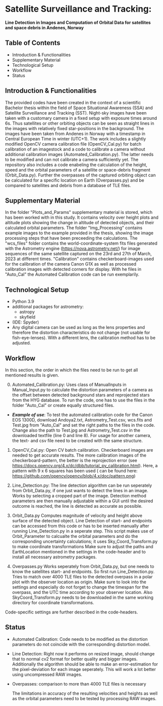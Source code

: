 # **Satellite Surveillance and Tracking**: 
**Line Detection in Images and Computation of Orbital Data for satellites and space debris in Andenes, Norway**

## Table of Contents
* Introduction & Functionalities
* Supplementary Material
* Technological Setup
* Workflow
* Status


## Introduction & Functionalities 
The provided codes have been created in the context of a scientific Bachelor thesis within the field of Space Situational Awareness (SSA) and Satellite Surveillance and Tracking (SST). Night-sky images have been taken with a customary camera in a fixed setup with exposure times around 6s. Thus satellites or other orbiting objects can be seen as straight lines in the images with relatively fixed star-positions in the background.
The images have been taken from Andenes in Norway with a timestamp in Central European Time in winter (UTC+1).
The work includes a slightly modified OpenCV camera calibration file (OpenCV_Cal.py) for batch calibration of an imagestock and a code to calibrate a camera without additional calibration images (Automated_Calibration.py). The latter needs to be modified and can not calibrate a camera sufficiently yet. 
The repository also includes a code enabeling the calculation of the height, speed and the orbital parameters of a satellite or space-debris fragment (Orbit_Data.py). 
Further the overpasses of the captured orbiting object can be calculated for a specific location on Earth (Overpasses.py) and be compared to satellites and debris from a database of TLE files.

## Supplementary Material
 In the folder "Plots_and_Params" supplementary material is stored, which has been worked with in this study. It contains velocity over height plots and altitude plots showing the change in altitude of detected objects, and their calculated orbital parameters.
The folder "Img_Processing" contains example images to the example provided in the thesis, showing the image processing steps that have been preceeding the calculations.
The "wcs_files" folder contains the world-coordinate-system fits files generated with the Astrometry engine (https://nova.astrometry.net/) for image sequences of the same satellite captured on the 23rd and 27th of March, 2023 at different times.
"Calibration" contains checkerboard-images used for the calibration of the camera Canon G1X as well as processed calibration images with detected corners for display.
With he files in "Auto_Cal" the Automated Calibration code can be run exemplarily.

## Technological Setup
* Python 3.9
* additional packages for astrometry:
  * astropy
  * skyfield
* (IDE: Spyder)
* Any digital camera can be used as long as the lens properties and therefore the distortion characteristics do not change
(not usable for fish-eye-lenses). With a different lens, the calibration method has to be adjusted.

## Workflow
In this section, the order in which the files need to be run to get all mentioned results is given. 

0. Automated_Calibration.py:
  Uses class of ManualInputs in Manual_Input.py to calculate the distortion parameters of a camera as the offset between detected           background stars and reprojected stars from the HYG database.
  To run the code, one has to use the files in the folder "Auto_Cal" or create equally structured files.
  * ***Example of use***:
      To test the automated calibration code for the Canon EOS 1300D, download Andoya2.txt, Astrometry_Test.csv, wcs.fits and Test.jpg from "Auto_Cal"  and set the right paths to the files in the code. Change also the path to Test.jpg and Astrometry_Test.csv in the downloaded  textfile (line 0 and line 8). 
      For usage for another camera, the text- and csv file need to be created with the same structure.
  
1. OpenCV_Cal.py:
   Open CV batch calibration. Checkerboard images are needed to get accurate results. The more calibration images of the checkerboard-pattern, the better is the reprojection error (see https://docs.opencv.org/4.x/dc/dbb/tutorial_py_calibration.html).
Here, a pattern with 9 x 6 squares has been used ( can be found here: https://github.com/opencv/opencv/blob/4.x/doc/pattern.png)
    
2. Line_Detection.py:
  The line detection algorithm can be run seperately from Orbit_Data.py, if one just wants to detect the lines in an image.
  Works by selecting a cropped part of the image. Detection method parameters are then manually adjustable within a GUI until the desired   outcome is reached, the line is detected as accurate as possible.

3. Orbit_Data.py
   Computes magnitude of velocity and height above surface of the detected object. Line Detection of start- and endpoints can be accessed    from this code or has to be inserted manually after running Line_Detection.py in a seperate step.
    This script makes use of Orbit_Parameter to calcualte the orbital parameters and do the corresponding uncertainty calculations;
    it uses Sky_Coord_Transform.py to make coordinate transformations
    Make sure to adjust the paths and EarthLocation mentioned in the settings in the code-header and to install all necessary astrometry      packages.

5. Overpasses.py
   Works seperately from Orbit_Data.py, but one needs to know the satellites start- and endpoints.
   So first run Line_Detection.py.
   Tries to match over 4000 TLE files to the detected overpass in a polar plot with the observer location as origin.
   Make sure to look into the settings and especially do not forget to change the timespan for the overpass, and the UTC time according      to your observer location. Also SkyCoord_Transform.py needs to be downloaded in the same working directory for coordinate         transformations.

   
Code-specific settings are further described in the code-headers.

## Status
* Automated Calibration:
  Code needs to be modified as the distortion parameters do not coincide with the corresponding distortion model.
  
* Line Detection:
  Right now it performs on resized image, should change that to normal cv2 format for better quality and bigger images.
  Additionally the algorithm should be able to make an error-estimation for the pixel-deviation for each image seperately.
  This will work a lot better using uncompressed RAW images.

* Overpasses: comparison to more than 4000 TLE files is necessary

  The limitations in accuracy of the resulting velocities and heights as well as the orbital parameters need to be tested by processing RAW images.
  

